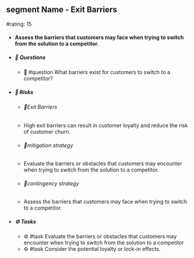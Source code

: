 ## segment Name - Exit Barriers
#rating: 15
- #### Assess the barriers that customers may face when trying to switch from the solution to a competitor.
- ##### 💭 Questions
  - 💭 #question What barriers exist for customers to switch to a competitor?
- ##### 🚨 Risks

  - ###### 🚨Exit Barriers
  - High exit barriers can result in customer loyalty and reduce the risk of customer churn.
  - ###### 🚨mitigation strategy
  - Evaluate the barriers or obstacles that customers may encounter when trying to switch from the solution to a competitor.
  - ###### 🚨contingency strategy
  - Assess the barriers that customers may face when trying to switch to a competitor.
- ##### ⚙️ Tasks
  - ⚙️ #task Evaluate the barriers or obstacles that customers may encounter when trying to switch from the solution to a competitor
  - ⚙️ #task  Consider the potential loyalty or lock-in effects.


